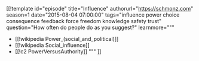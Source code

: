 [[!template id="episode"
title="Influence"
authorurl="https://schmonz.com"
season=1
date="2015-08-04 07:00:00"
tags="influence power choice consequence feedback force freedom knowledge safety trust"
question="How often do people do as you suggest?"
learnmore="""
- [[!wikipedia Power_(social_and_political)]]
- [[!wikipedia Social_influence]]
- [[!c2 PowerVersusAuthority]]
"""
]]
